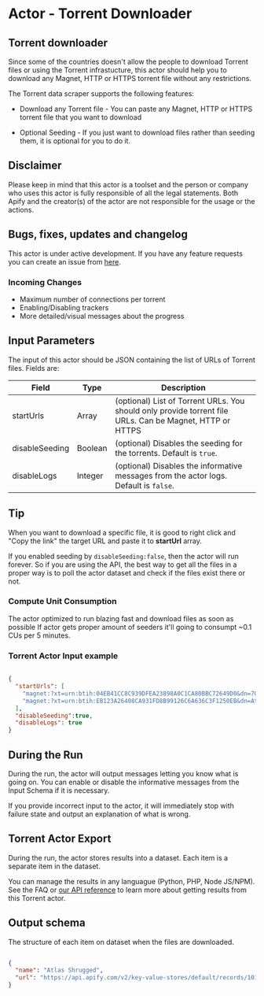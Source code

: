 # Actor - Torrent Downloader

## Torrent downloader

Since some of the countries doesn't allow the people to download Torrent files or using the Torrent infrastucture, this actor should help you to download any Magnet, HTTP or HTTPS torrent file without any restrictions.

The Torrent data scraper supports the following features:

- Download any Torrent file - You can paste any Magnet, HTTP or HTTPS torrent file that you want to download

- Optional Seeding - If you just want to download files rather than seeding them, it is optional for you to do it.

## Disclaimer
Please keep in mind that this actor is a toolset and the person or company who uses this actor is fully responsible of all the legal statements. Both Apify and the creator(s) of the actor are not responsible for the usage or the actions.

## Bugs, fixes, updates and changelog
This actor is under active development. If you have any feature requests you can create an issue from [here](https://github.com/tugkan/torrent-downloader/issues).

### Incoming Changes
- Maximum number of connections per torrent
- Enabling/Disabling trackers
- More detailed/visual messages about the progress

## Input Parameters

The input of this actor should be JSON containing the list of URLs of Torrent files. Fields are:

| Field | Type | Description |
| ----- | ---- | ----------- |
| startUrls | Array | (optional) List of Torrent URLs. You should only provide torrent file URLs. Can be Magnet, HTTP or HTTPS |
| disableSeeding | Boolean | (optional) Disables the seeding for the torrents. Default is `true`. |
| disableLogs | Integer | (optional) Disables the informative messages from the actor logs. Default is `false`. |

## Tip
When you want to download a specific file, it is good to right click and "Copy the link" the target URL and paste it to **startUrl** array.

If you enabled seeding by `disableSeeding:false`, then the actor will run forever. So if you are using the API, the best way to get all the files in a proper way is to poll the actor dataset and check if the files exist there or not.

### Compute Unit Consumption
The actor optimized to run blazing fast and download files as soon as possible If actor gets proper amount of seeders it'll going to consumpt ~0.1 CUs per 5 minutes.

### Torrent Actor Input example
```json

{
  "startUrls": [
    "magnet:?xt=urn:btih:04EB41CC8C939DFEA23898A0C1CA80BBC72649D0&dn=700+Adult+Books+in+txt+format+%28some+with+covers%29&tr=udp%3A%2F%2Ftracker.coppersurfer.tk%3A6969%2Fannounce&tr=udp%3A%2F%2Ftracker.openbittorrent.com%3A6969%2Fannounce&tr=udp%3A%2F%2Ftracker.opentrackr.org%3A1337&tr=udp%3A%2F%2Ftracker.leechers-paradise.org%3A6969%2Fannounce&tr=udp%3A%2F%2Ftracker.dler.org%3A6969%2Fannounce&tr=udp%3A%2F%2Fopentracker.i2p.rocks%3A6969%2Fannounce&tr=udp%3A%2F%2F47.ip-51-68-199.eu%3A6969%2Fannounce&tr=udp%3A%2F%2Ftracker.internetwarriors.net%3A1337%2Fannounce&tr=udp%3A%2F%2F9.rarbg.to%3A2920%2Fannounce&tr=udp%3A%2F%2Ftracker.pirateparty.gr%3A6969%2Fannounce&tr=udp%3A%2F%2Ftracker.cyberia.is%3A6969%2Fannounce",
    "magnet:?xt=urn:btih:EB123A26408CA931FD8B99126C6A636C3F1250EB&dn=Atlas+Shrugged+Ebook+%28Epub%2C+Mobi%2C+Pdf%2C+Txt%29&tr=udp%3A%2F%2Ftracker.coppersurfer.tk%3A6969%2Fannounce&tr=udp%3A%2F%2Ftracker.openbittorrent.com%3A6969%2Fannounce&tr=udp%3A%2F%2Ftracker.opentrackr.org%3A1337&tr=udp%3A%2F%2Ftracker.leechers-paradise.org%3A6969%2Fannounce&tr=udp%3A%2F%2Ftracker.dler.org%3A6969%2Fannounce&tr=udp%3A%2F%2Fopentracker.i2p.rocks%3A6969%2Fannounce&tr=udp%3A%2F%2F47.ip-51-68-199.eu%3A6969%2Fannounce&tr=udp%3A%2F%2Ftracker.internetwarriors.net%3A1337%2Fannounce&tr=udp%3A%2F%2F9.rarbg.to%3A2920%2Fannounce&tr=udp%3A%2F%2Ftracker.pirateparty.gr%3A6969%2Fannounce&tr=udp%3A%2F%2Ftracker.cyberia.is%3A6969%2Fannounce"
  ],
  "disableSeeding":true,
  "disableLogs": true
}

```

## During the Run

During the run, the actor will output messages letting you know what is going on. You can enable or disable the informative messages from the Input Schema if it is necessary.

If you provide incorrect input to the actor, it will immediately stop with failure state and output an explanation of what is wrong.

## Torrent Actor Export

During the run, the actor stores results into a dataset. Each item is a separate item in the dataset.

You can manage the results in any languague (Python, PHP, Node JS/NPM). See the FAQ or <a href="https://www.apify.com/docs/api" target="blank">our API reference</a> to learn more about getting results from this Torrent actor.

## Output schema
The structure of each item on dataset when the files are downloaded.

```json

{
  "name": "Atlas Shrugged",
  "url": "https://api.apify.com/v2/key-value-stores/default/records/10122021170156508"
}
```
